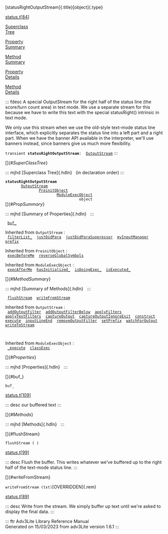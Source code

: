 [statusRightOutputStream]{.title}[object]{.type}

[status.t](../file/status.t.html)\[[84](../source/status.t.html#84)\]

[Superclass\
Tree](#_SuperClassTree_)

[Property\
Summary](#_PropSummary_)

[Method\
Summary](#_MethodSummary_)

[Property\
Details](#_Properties_)

[Method\
Details](#_Methods_)

::: fdesc
A special OutputStream for the right half of the status line (the
score/turn count area) in text mode. We use a separate stream for this
because we have to write this text with the special statusRight()
intrinsic in text mode.

We only use this stream when we use the old-style text-mode status line
interface, which explicitly separates the status line into a left part
and a right part. When we have the banner API available in the
interpreter, we\'ll use banners instead, since banners give us much more
flexibility.

`transient `**`statusRightOutputStream`**` :   `[`OutputStream`](../object/OutputStream.html)
:::

[]{#_SuperClassTree_}

::: mjhd
[Superclass Tree]{.hdln}   (in declaration order)
:::

**`statusRightOutputStream`**\
`         `[`OutputStream`](../object/OutputStream.html)\
`                 `[`PreinitObject`](../object/PreinitObject.html)\
`                         `[`ModuleExecObject`](../object/ModuleExecObject.html)\
`                                 object`\
[]{#_PropSummary_}

::: mjhd
[Summary of Properties]{.hdln}  
:::

` `[`buf_`](#buf_)`  `

Inherited from `OutputStream` :\
` `[`filterList_`](../object/OutputStream.html#filterList_)`  `[`justDidPara`](../object/OutputStream.html#justDidPara)`  `[`justDidParaSuppressor`](../object/OutputStream.html#justDidParaSuppressor)`  `[`myInputManager`](../object/OutputStream.html#myInputManager)`  `[`prefix`](../object/OutputStream.html#prefix)`  `

Inherited from `PreinitObject` :\
` `[`execBeforeMe`](../object/PreinitObject.html#execBeforeMe)`  `[`reverseGlobalSymbols`](../object/PreinitObject.html#reverseGlobalSymbols)`  `

Inherited from `ModuleExecObject` :\
` `[`execAfterMe`](../object/ModuleExecObject.html#execAfterMe)`  `[`hasInitialized_`](../object/ModuleExecObject.html#hasInitialized_)`  `[`isDoingExec_`](../object/ModuleExecObject.html#isDoingExec_)`  `[`isExecuted_`](../object/ModuleExecObject.html#isExecuted_)`  `

[]{#_MethodSummary_}

::: mjhd
[Summary of Methods]{.hdln}  
:::

` `[`flushStream`](#flushStream)`  `[`writeFromStream`](#writeFromStream)`  `

Inherited from `OutputStream` :\
` `[`addOutputFilter`](../object/OutputStream.html#addOutputFilter)`  `[`addOutputFilterBelow`](../object/OutputStream.html#addOutputFilterBelow)`  `[`applyFilters`](../object/OutputStream.html#applyFilters)`  `[`applyTextFilters`](../object/OutputStream.html#applyTextFilters)`  `[`captureOutput`](../object/OutputStream.html#captureOutput)`  `[`captureOutputIgnoreExit`](../object/OutputStream.html#captureOutputIgnoreExit)`  `[`construct`](../object/OutputStream.html#construct)`  `[`execute`](../object/OutputStream.html#execute)`  `[`inputLineEnd`](../object/OutputStream.html#inputLineEnd)`  `[`removeOutputFilter`](../object/OutputStream.html#removeOutputFilter)`  `[`setPrefix`](../object/OutputStream.html#setPrefix)`  `[`watchForOutput`](../object/OutputStream.html#watchForOutput)`  `[`writeToStream`](../object/OutputStream.html#writeToStream)`  `

` `

Inherited from `ModuleExecObject` :\
` `[`_execute`](../object/ModuleExecObject.html#_execute)`  `[`classExec`](../object/ModuleExecObject.html#classExec)`  `

[]{#_Properties_}

::: mjhd
[Properties]{.hdln}  
:::

[]{#buf_}

`buf_`

[status.t](../file/status.t.html)\[[109](../source/status.t.html#109)\]

::: desc
our buffered text
:::

[]{#_Methods_}

::: mjhd
[Methods]{.hdln}  
:::

[]{#flushStream}

`flushStream ( )`

[status.t](../file/status.t.html)\[[99](../source/status.t.html#99)\]

::: desc
Flush the buffer. This writes whatever we\'ve buffered up to the right
half of the text-mode status line.
:::

[]{#writeFromStream}

`writeFromStream (txt)`[OVERRIDDEN]{.rem}

[status.t](../file/status.t.html)\[[89](../source/status.t.html#89)\]

::: desc
Write from the stream. We simply buffer up text until we\'re asked to
display the final data.
:::

::: ftr
Adv3Lite Library Reference Manual\
Generated on 15/03/2023 from adv3Lite version 1.6.1
:::
